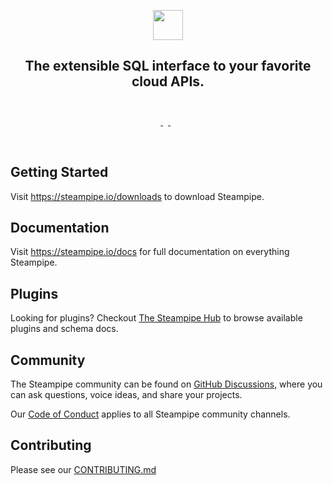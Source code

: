 <p align="center">
  <a href="https://steampipe.io">
    <img src="https://steampipe.io/images/steampipe_logo_wordmark_color.svg" height="48">
  </a>
  <h2 align="center">
    The extensible SQL interface to your favorite cloud APIs.<br />&nbsp;
  </h2>
</p>

<p align="center">
  <a aria-label="Steampipe version" href="https://steampipe.io/download">
    <img alt="" src="https://img.shields.io/static/v1?label=cli&message=v0.2.4&style=for-the-badge&labelColor=777777&color=F3F1F0">
  </a>
  &nbsp;
  <a aria-label="License" href="LICENSE">
    <img alt="" src="https://img.shields.io/static/v1?label=license&message=MPL-2.0&style=for-the-badge&labelColor=777777&color=F3F1F0">
  </a>
  &nbsp;
  <a aria-label="Join the community on GitHub" href="https://github.com/turbot/steampipe/discussions">
    <img alt="" src="https://img.shields.io/badge/Join%20the%20community-F3F1F0.svg?style=for-the-badge&logo=GitHub&labelColor=777777&logoWidth=20">
  </a>
</p>
<p align="center">&nbsp;</p>

## Getting Started

Visit https://steampipe.io/downloads to download Steampipe.

## Documentation

Visit https://steampipe.io/docs for full documentation on everything Steampipe.

## Plugins

Looking for plugins? Checkout [The Steampipe Hub](https://hub.steampipe.io/) to browse available plugins and schema docs.

## Community

The Steampipe community can be found on [GitHub Discussions](https://github.com/turbot/steampipe/discussions), where you can ask questions, voice ideas, and share your projects.

Our [Code of Conduct](/CODE_OF_CONDUCT.md) applies to all Steampipe community channels.

## Contributing

Please see our [CONTRIBUTING.md](/CONTRIBUTING.md)
